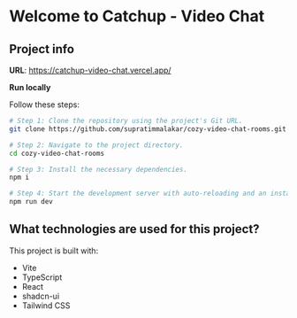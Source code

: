 # Welcome to Catchup - Video Chat

## Project info

**URL**: https://catchup-video-chat.vercel.app/

**Run locally**

Follow these steps:

```sh
# Step 1: Clone the repository using the project's Git URL.
git clone https://github.com/supratimmalakar/cozy-video-chat-rooms.git

# Step 2: Navigate to the project directory.
cd cozy-video-chat-rooms

# Step 3: Install the necessary dependencies.
npm i

# Step 4: Start the development server with auto-reloading and an instant preview.
npm run dev
```
## What technologies are used for this project?

This project is built with:

- Vite
- TypeScript
- React
- shadcn-ui
- Tailwind CSS
